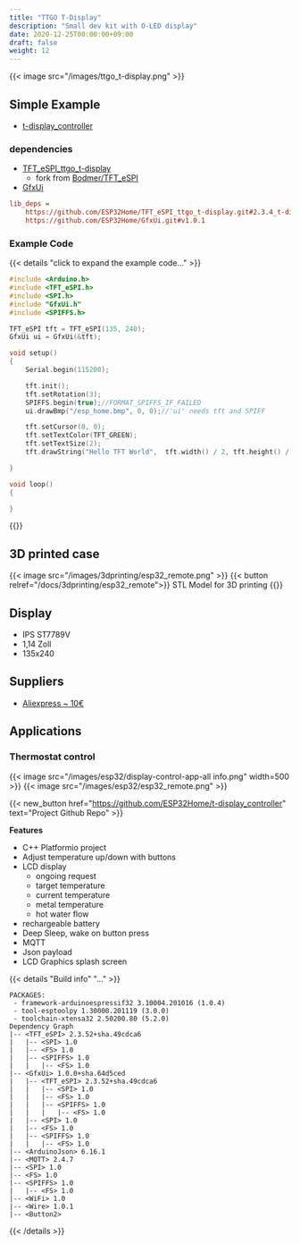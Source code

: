 ```yaml
---
title: "TTGO T-Display"
description: "Small dev kit with O-LED display"
date: 2020-12-25T00:00:00+09:00
draft: false
weight: 12
---
```


{{< image src="/images/ttgo_t-display.png" >}}

## Simple Example
* [t-display_controller](https://github.com/ESP32Home/t-display_controller)

### dependencies
* [TFT_eSPI_ttgo_t-display](https://github.com/ESP32Home/TFT_eSPI_ttgo_t-display)
    * fork from [Bodmer/TFT_eSPI](https://github.com/Bodmer/TFT_eSPI)
* [GfxUi](https://github.com/ESP32Home/GfxUi)

```ini
lib_deps =    
    https://github.com/ESP32Home/TFT_eSPI_ttgo_t-display.git#2.3.4_t-display
    https://github.com/ESP32Home/GfxUi.git#v1.0.1
```
### Example Code
{{< details "click to expand the example code..." >}}
```c++
#include <Arduino.h>
#include <TFT_eSPI.h>
#include <SPI.h>
#include "GfxUi.h"
#include <SPIFFS.h>

TFT_eSPI tft = TFT_eSPI(135, 240);
GfxUi ui = GfxUi(&tft);

void setup()
{
    Serial.begin(115200);

    tft.init();
    tft.setRotation(3);
    SPIFFS.begin(true);//FORMAT_SPIFFS_IF_FAILED
    ui.drawBmp("/esp_home.bmp", 0, 0);//'ui' needs tft and SPIFF

    tft.setCursor(0, 0);
    tft.setTextColor(TFT_GREEN);
    tft.setTextSize(2);
    tft.drawString("Hello TFT World",  tft.width() / 2, tft.height() / 2 );

}

void loop()
{

}
```
{{</details>}}
## 3D printed case
{{< image src="/images/3dprinting/esp32_remote.png" >}}
{{< button relref="/docs/3dprinting/esp32_remote">}} STL Model for 3D printing {{</button>}}
## Display
* IPS ST7789V
* 1,14 Zoll
* 135x240

## Suppliers
* [Aliexpress ~ 10€](https://de.aliexpress.com/item/4000829894292.html?spm=a2g0s.9042311.0.0.33794c4dbkKB4T)

## Applications
### Thermostat control

{{< image src="/images/esp32/display-control-app-all info.png"  width=500 >}}
{{< image src="/images/esp32/esp32_remote.png" >}}


{{< new_button href="https://github.com/ESP32Home/t-display_controller" text="Project Github Repo" >}}

**Features**
* C++ Platformio project
* Adjust temperature up/down with buttons
* LCD display
    * ongoing request
    * target temperature
    * current temperature
    * metal temperature
    * hot water flow
* rechargeable battery
* Deep Sleep, wake on button press
* MQTT
* Json payload
* LCD Graphics splash screen

{{< details "Build info" "..." >}}
```log
PACKAGES:
 - framework-arduinoespressif32 3.10004.201016 (1.0.4)
 - tool-esptoolpy 1.30000.201119 (3.0.0)
 - toolchain-xtensa32 2.50200.80 (5.2.0)
Dependency Graph
|-- <TFT_eSPI> 2.3.52+sha.49cdca6
|   |-- <SPI> 1.0
|   |-- <FS> 1.0
|   |-- <SPIFFS> 1.0
|   |   |-- <FS> 1.0
|-- <GfxUi> 1.0.0+sha.64d5ced
|   |-- <TFT_eSPI> 2.3.52+sha.49cdca6
|   |   |-- <SPI> 1.0
|   |   |-- <FS> 1.0
|   |   |-- <SPIFFS> 1.0
|   |   |   |-- <FS> 1.0
|   |-- <SPI> 1.0
|   |-- <FS> 1.0
|   |-- <SPIFFS> 1.0
|   |   |-- <FS> 1.0
|-- <ArduinoJson> 6.16.1
|-- <MQTT> 2.4.7
|-- <SPI> 1.0
|-- <FS> 1.0
|-- <SPIFFS> 1.0
|   |-- <FS> 1.0
|-- <WiFi> 1.0
|-- <Wire> 1.0.1
|-- <Button2>
```
{{< /details >}}